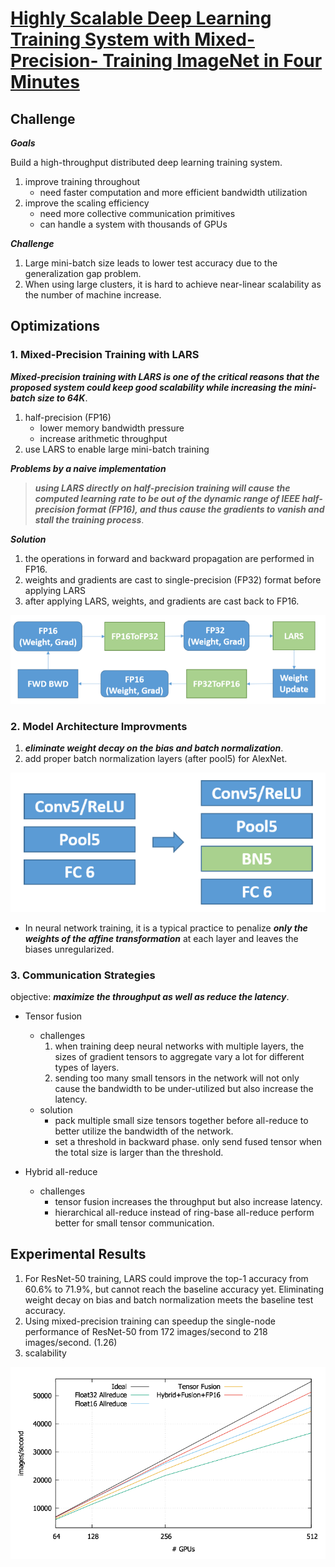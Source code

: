 # [Highly Scalable Deep Learning Training System with Mixed-Precision- Training ImageNet in Four Minutes](https://arxiv.org/pdf/1807.11205.pdf)


## Challenge

_**Goals**_

Build a high-throughput distributed deep learning training system.
1. improve training throughout
    * need faster computation and more efficient bandwidth utilization
1. improve the scaling efficiency
    * need more collective communication primitives
    * can handle a system with thousands of GPUs

_**Challenge**_

1. Large mini-batch size leads to lower test accuracy due to the generalization gap problem.
1. When using large clusters, it is hard to achieve near-linear scalability as the number of machine increase.

## Optimizations

### 1. Mixed-Precision Training with LARS

_**Mixed-precision training with LARS is one of the critical reasons that the proposed system could keep good scalability while increasing the mini-batch size to 64K**_.

1. half-precision (FP16)
    * lower memory bandwidth pressure
    * increase arithmetic throughput
1. use LARS to enable large mini-batch training

_**Problems by a naive implementation**_

>_**using LARS directly on half-precision training will cause the computed learning rate to be out of the dynamic range of IEEE half-precision format (FP16), and thus cause the gradients to vanish and stall the training process**_.

_**Solution**_

1. the operations in forward and backward propagation are performed in FP16.
1. weights and gradients are cast to single-precision (FP32) format before applying LARS
1. after applying LARS, weights, and gradients are cast back to FP16.

![](images/mixed_precision_with_LARS.png)

### 2. Model Architecture Improvments

1. _**eliminate weight decay on the bias and batch normalization**_.
1. add proper batch normalization layers (after pool5) for AlexNet.

![](images/insert_bn_after_pool5.png)


* In neural network training, it is a typical practice to penalize _**only the weights of the affine transformation**_ at each layer and leaves the biases unregularized.

### 3. Communication Strategies

objective: _**maximize the throughput as well as reduce the latency**_.

* Tensor fusion
  * challenges
      1. when training deep neural networks with multiple layers, the sizes of gradient tensors to aggregate vary a lot for different types of layers.
      1. sending too many small tensors in the network will not only cause the bandwidth to be under-utilized but also increase the latency.
  * solution
    * pack multiple small size tensors together before all-reduce to better utilize the bandwidth of the network.
    * set a threshold in backward phase. only send fused tensor when the total size is larger than the threshold.

* Hybrid all-reduce
  * challenges
    * tensor fusion increases the throughput but also increase latency.
    * hierarchical all-reduce instead of ring-base all-reduce perform better for small tensor communication.

## Experimental Results

1. For ResNet-50 training, LARS could improve the top-1 accuracy from 60.6% to 71.9%, but cannot reach the baseline accuracy yet. Eliminating weight decay on bias and batch normalization meets the baseline test accuracy.
1. Using mixed-precision training can speedup the single-node performance of ResNet-50 from 172 images/second to 218 images/second. (1.26)
1. scalability

![](images/scalability.png)
